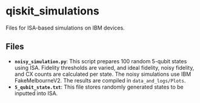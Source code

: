 # qiskit_simulations

Files for ISA-based simulations on IBM devices.

## Files
- **`noisy_simulation.py`**: This script prepares 100 random 5-qubit states using ISA. Fidelity thresholds are varied, and ideal fidelity, noisy fidelity, and CX counts are calculated per state. The noisy simulations use IBM FakeMelbourneV2. The results are compiled in `data_and_logs/Plots`.
- **`5_qubit_state.txt`**: This file stores randomly generated states to be inputted into ISA.
